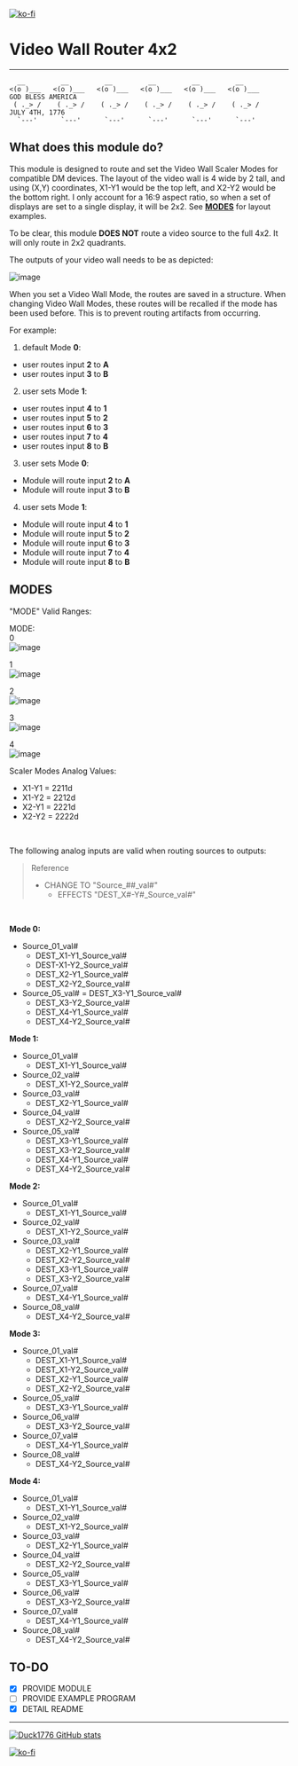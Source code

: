 [![ko-fi](https://ko-fi.com/img/githubbutton_sm.svg)](https://ko-fi.com/Y8Y7PSI74)
# __Video Wall Router 4x2__ 
___

      __         __         __         __         __         __
    <(o )___   <(o )___   <(o )___   <(o )___   <(o )___   <(o )___     GOD BLESS AMERICA
     ( ._> /    ( ._> /    ( ._> /    ( ._> /    ( ._> /    ( ._> /     JULY 4TH, 1776
      `---'      `---'      `---'      `---'      `---'      `---' 
## What does this module do?                                   
This module is designed to route and set the Video Wall Scaler Modes for compatible DM devices. The layout of the video wall is 4 wide by 2 tall, and using (X,Y) coordinates, X1-Y1 would be the top left, and X2-Y2 would be the bottom right. I only account for a 16:9 aspect ratio, so when a set of displays are set to a single display, it will be 2x2. See __[MODES](#modes)__ for layout examples.

To be clear, this module __DOES NOT__ route a video source to the full 4x2. It will only route in 2x2 quadrants.

The outputs of your video wall needs to be as depicted:

![image](https://github.com/Duck1776/Module-CrestronVideoWallRouter_4x2/assets/98322231/adacc573-13e5-4749-928f-72c74370f24c)

When you set a Video Wall Mode, the routes are saved in a structure. When changing Video Wall Modes, these routes will be recalled if the mode has been used before. This is to prevent routing artifacts from occurring.


For example:

1. default Mode __0__:
* user routes input __2__ to __A__
* user routes input __3__ to __B__

2. user sets Mode __1__:
* user routes input __4__ to __1__
* user routes input __5__ to __2__
* user routes input __6__ to __3__
* user routes input __7__ to __4__
* user routes input __8__ to __B__

3. user sets Mode __0__:
* Module will route input __2__ to __A__
* Module will route input __3__ to __B__

4. user sets Mode __1__:
* Module will route input __4__ to __1__
* Module will route input __5__ to __2__
* Module will route input __6__ to __3__
* Module will route input __7__ to __4__
* Module will route input __8__ to __B__

## MODES
"MODE" Valid Ranges:<br>

MODE:<br>
0<br>
![image](https://github.com/Duck1776/Module-CrestronVideoWallRouter_4x2/assets/98322231/2d283c6a-be6e-4f3d-83ed-9724f7f6e7a0)

1<br> 
![image](https://github.com/Duck1776/Module-CrestronVideoWallRouter_4x2/assets/98322231/4ddbc5d2-90a7-4c36-840d-9702bc164539)

2<br>
![image](https://github.com/Duck1776/Module-CrestronVideoWallRouter_4x2/assets/98322231/5c25930e-ff41-4020-89ed-cffc83543a1d)

3<br>
![image](https://github.com/Duck1776/Module-CrestronVideoWallRouter_4x2/assets/98322231/40e6d811-98d4-445d-8b56-c4e3ed370b97)

4<br>
![image](https://github.com/Duck1776/Module-CrestronVideoWallRouter_4x2/assets/98322231/618660e5-f447-4b51-a6e3-d0f64b81f285)




Scaler Modes Analog Values:
* X1-Y1 = 2211d
* X1-Y2 = 2212d
* X2-Y1 = 2221d
* X2-Y2 = 2222d

<br>

The following analog inputs are valid when routing sources to outputs:<br>
> Reference
>* CHANGE TO "Source_##_val#"
>   * EFFECTS "DEST_X#-Y#_Source_val#"

<br>

__Mode 0:__
* Source_01_val#
  * DEST_X1-Y1_Source_val#<br>
  * DEST-X1-Y2_Source_val#<br>
  * DEST_X2-Y1_Source_val#<br>
  * DEST_X2-Y2_Source_val#<br>
* Source_05_val# = DEST_X3-Y1_Source_val#<br>
  * DEST_X3-Y2_Source_val#<br>
  * DEST_X4-Y1_Source_val#<br>
  * DEST_X4-Y2_Source_val#<br>

__Mode 1:__
* Source_01_val#
  * DEST_X1-Y1_Source_val#
* Source_02_val#
  * DEST_X1-Y2_Source_val#
* Source_03_val#
  * DEST_X2-Y1_Source_val#
* Source_04_val#
  * DEST_X2-Y2_Source_val#
* Source_05_val#
  * DEST_X3-Y1_Source_val#
  * DEST_X3-Y2_Source_val#
  * DEST_X4-Y1_Source_val#
  * DEST_X4-Y2_Source_val#

__Mode 2:__
* Source_01_val#
  * DEST_X1-Y1_Source_val#
* Source_02_val#
  * DEST_X1-Y2_Source_val#
* Source_03_val#
  * DEST_X2-Y1_Source_val#
  * DEST_X2-Y2_Source_val#
  * DEST_X3-Y1_Source_val#
  * DEST_X3-Y2_Source_val#
* Source_07_val#
  * DEST_X4-Y1_Source_val#
* Source_08_val#
  * DEST_X4-Y2_Source_val#

__Mode 3:__
* Source_01_val#
  * DEST_X1-Y1_Source_val#
  * DEST_X1-Y2_Source_val#
  * DEST_X2-Y1_Source_val#
  * DEST_X2-Y2_Source_val#
* Source_05_val#
  * DEST_X3-Y1_Source_val#
* Source_06_val#
  * DEST_X3-Y2_Source_val#
* Source_07_val#
  * DEST_X4-Y1_Source_val#
* Source_08_val#
  * DEST_X4-Y2_Source_val#

__Mode 4:__
* Source_01_val#
  * DEST_X1-Y1_Source_val#
* Source_02_val#
  * DEST_X1-Y2_Source_val#
* Source_03_val#
  * DEST_X2-Y1_Source_val#
* Source_04_val#
  * DEST_X2-Y2_Source_val#
* Source_05_val#
  * DEST_X3-Y1_Source_val#
* Source_06_val#
  * DEST_X3-Y2_Source_val#
* Source_07_val#
  * DEST_X4-Y1_Source_val#
* Source_08_val#
  * DEST_X4-Y2_Source_val#

## TO-DO
- [X] PROVIDE MODULE
- [ ] PROVIDE EXAMPLE PROGRAM
- [X] DETAIL README
---

[![Duck1776 GitHub stats](https://GitHub-readme-stats.vercel.app/api?username=Duck1776)](https://GitHub.com/anuraghazra/GitHub-readme-stats) 

[![ko-fi](https://ko-fi.com/img/githubbutton_sm.svg)](https://ko-fi.com/Y8Y7PSI74)

